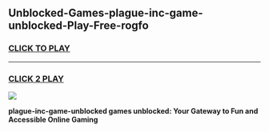 
## Unblocked-Games-plague-inc-game-unblocked-Play-Free-rogfo
<h3>
<a href="https://premium76.site?title=plague-inc-game-unblocked&ref=10A">CLICK TO PLAY</a></h3>
<hr>

<h3>
<a href="https://premium76.site?title=plague-inc-game-unblocked&ref=10A">CLICK 2 PLAY</a>
  
</h3>

<a href="https://premium76.site?title=plague-inc-game-unblocked&ref=10A"><img src="https://clearcache.store/games.png"></a>


**plague-inc-game-unblocked games unblocked: Your Gateway to Fun and Accessible Online Gaming**
